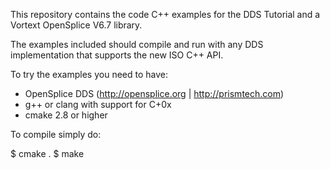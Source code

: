 This repository contains the code C++ examples for the 
DDS Tutorial and a Vortext OpenSplice V6.7 library. 

The examples included should compile and run with any DDS
implementation that supports the new ISO C++ API.

To try the examples you need to have:

  - OpenSplice DDS (http://opensplice.org | http://prismtech.com)
  - g++ or clang with support for C+0x
  - cmake 2.8 or higher

To compile simply do:

$ cmake .
$ make
